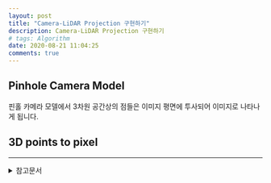 ```yaml
---
layout: post
title: "Camera-LiDAR Projection 구현하기"
description: Camera-LiDAR Projection 구현하기
# tags: Algorithm
date: 2020-08-21 11:04:25
comments: true
---
```


## Pinhole Camera Model

핀홀 카메라 모델에서 3차원 공간상의 점들은 이미지 평면에 투사되어 이미지로 나타나게 됩니다.

<!-- pinhole model -->
<!-- 3d lidar point to camera pixel -->

## 3D points to pixel

---

<details>
<summary>참고문서</summary>
<div markdown="1">

- [Camera-Lidar Projection: Navigating between 2D and 3D](https://medium.com/swlh/camera-lidar-projection-navigating-between-2d-and-3d-911c78167a94)
- [카메라 캘리브레이션 - 다크프로그래머](https://darkpgmr.tistory.com/32)
- [How project Velodyne point clouds on image? (KITTI Dataset)](https://stackoverflow.com/questions/39104666/how-project-velodyne-point-clouds-on-image-kitti-dataset)

</div>
</details>
<script id="dsq-count-scr" src="//msc9533.disqus.com/count.js" async></script>


